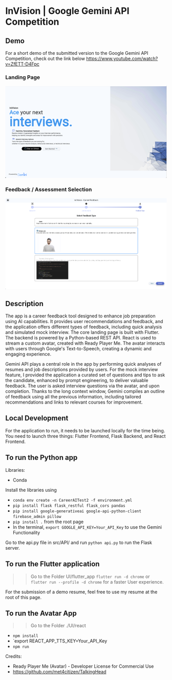 # InVision | Google Gemini API Competition 

## Demo 
For a short demo of the submitted version to the Google Gemini API Competition, check out the link below
https://www.youtube.com/watch?v=ZfETT-D4Fpc

### Landing Page
![](./README_Figures/LandingPagev1.png)

### Feedback / Assessment Selection
![](./README_Figures/FeedbackTypesv1.png)


## Description

The app is a career feedback tool designed to enhance job preparation using AI capabilities. It provides user recommendations and feedback, and the application offers different types of feedback, including quick analysis and simulated mock interview.
The core landing page is built with Flutter. The backend is powered by a Python-based REST API. React is used to stream a custom avatar, created with Ready Player Me. The avatar interacts with users through Google's Text-to-Speech, creating a dynamic and engaging experience.

Gemini API plays a central role in the app by performing quick analyses of resumes and job descriptions provided by users. For the mock interview feature, I provided the application a curated set of questions and tips to ask the candidate, enhanced by prompt engineering, to deliver valuable feedback. The user is asked interview questions via the avatar, and upon completion. Thanks to the long context window, Gemini compiles an outline of feedback using all the previous information, including tailored recommendations and links to relevant courses for improvement.




## Local Development

For the application to run, it needs to be launched locally for the time being. 
You need to launch three things:  Flutter Frontend, Flask Backend, and React Frontend.



## To run the Python app
Libraries: 
- Conda

  
Install the libraries using 
- `conda env create -n CareerAITest2 -f environment.yml`
- `pip install flask flask_restful flask_cors pandas`
- `pip install google-generativeai google-api-python-client  firebase_admin pillow`
- `pip install .` from the root page
- In the terminal, `export GOOGLE_API_KEY=Your_API_Key` to use the Gemini Functionality

Go to the api.py file in src/API/ and 
run `python api.py` to run the Flask server.

## To run the Flutter application
>> Go to the Folder UI/flutter_app
`flutter run -d chrome`
or
`flutter run --profile -d chrome` for a faster User experience.

For the submission of a demo resume, feel free to use my resume at the root of this page.

## To run the Avatar App 
>> Go to the Folder ./UI/react

- `npm install`
- `export REACT_APP_TTS_KEY=Your_API_Key
- `npm run`


Credits: 
- Ready Player Me (Avatar) - Developer License for Commercial Use
- https://github.com/met4citizen/TalkingHead

